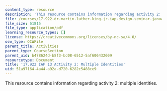 ```yaml
---
content_type: resource
description: 'This resource contains information regarding activity 2: multiple identities.'
file: /courses/17-922-dr-martin-luther-king-jr-iap-design-seminar-january-iap-2013/51a971644a44a92ad7206282c5488ce9_MIT17_922IAP13_Activity2.pdf
file_size: 61815
file_type: application/pdf
learning_resource_types: []
license: https://creativecommons.org/licenses/by-nc-sa/4.0/
ocw_type: OCWFile
parent_title: Activities
parent_type: CourseSection
parent_uid: b478624d-b8f3-bc08-6512-5af606432609
resourcetype: Document
title: '17.922 IAP 13 Activity 2: Multiple Identities'
uid: 51a97164-4a44-a92a-d720-6282c5488ce9
---
```

This resource contains information regarding activity 2: multiple identities.